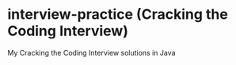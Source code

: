 # interview-practice (Cracking the Coding Interview)
My Cracking the Coding Interview solutions in Java
